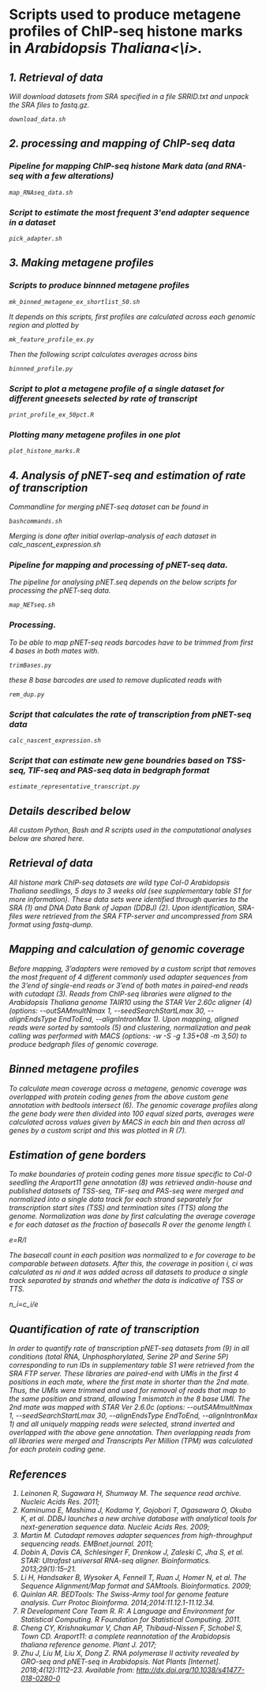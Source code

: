 # Scripts used to produce metagene profiles of ChIP-seq histone marks in <i>Arabidopsis Thaliana<\i>.

## 1. Retrieval of data
Will download datasets from SRA specified in a file SRRID.txt and unpack the SRA files to fastq.gz.

    download_data.sh

## 2. processing and mapping of ChIP-seq data

### Pipeline for mapping ChIP-seq histone Mark data (and RNA-seq with a few alterations)

    map_RNAseq_data.sh

### Script to estimate the most frequent 3'end adapter sequence in a dataset

    pick_adapter.sh

## 3. Making metagene profiles

### Scripts to produce binnned metagene profiles

    mk_binned_metagene_ex_shortlist_50.sh
    
It depends on this scripts, first profiles are calculated across each genomic region and plotted by

    mk_feature_profile_ex.py
    
Then the following script calculates averages across bins

    binnned_profile.py

### Script to plot a metagene profile of a single dataset for different gneesets selected by rate of transcript

    print_profile_ex_50pct.R

### Plotting many metagene profiles in one plot

    plot_histone_marks.R

## 4. Analysis of pNET-seq and estimation of rate of transcription
Commandline for merging pNET-seq dataset can be found in 

    bashcommands.sh

Merging is done after initial overlap-analysis of each dataset in calc_nascent_expression.sh 
    
### Pipeline for mapping and processing of pNET-seq data.
The pipeline for analysing pNET.seq depends on the below scripts for processing the pNET-seq data.

    map_NETseq.sh

### Processing.
To be able to map pNET-seq reads barcodes have to be trimmed from first 4 bases in both mates with.

    trimBases.py
    
these 8 base barcodes are used to remove duplicated reads with
    
    rem_dup.py

### Script that calculates the rate of transcription from pNET-seq data

    calc_nascent_expression.sh

### Script that can estimate new gene boundries based on TSS-seq, TIF-seq and PAS-seq data in bedgraph format

    estimate_representative_transcript.py

## Details described below

All custom Python, Bash and R scripts used in the computational analyses below are shared here.

## Retrieval of data
All histone mark ChIP-seq datasets are wild type Col-0 Arabidopsis Thaliana seedlings, 5 days to 3 weeks old (see supplementary table S1 for more information). These data sets were identified through queries to the SRA (1) and DNA Data Bank of Japan (DDBJ) (2). Upon identification, SRA-files were retrieved from the SRA FTP-server and uncompressed from SRA format using fastq-dump.

## Mapping and calculation of genomic coverage
Before mapping, 3’adapters were removed by a custom script that removes the most frequent of 4 different commonly used adapter sequences from the 3’end of single-end reads or 3’end of both mates in paired-end reads with cutadapt (3). Reads from ChIP-seq libraries were aligned to the Arabidopsis Thaliana genome TAIR10 using the STAR Ver 2.60c aligner (4) (options: --outSAMmultNmax 1, --seedSearchStartLmax 30, --alignEndsType EndToEnd, --alignIntronMax 1). Upon mapping, aligned reads were sorted by samtools (5) and clustering, normalization and peak calling was performed with MACS (options: -w -S -g 1.35+08 -m 3,50) to produce bedgraph files of genomic coverage.

## Binned metagene profiles
To calculate mean coverage across a metagene, genomic coverage was overlapped with protein coding genes from the above custom gene annotation with bedtools intersect (6). The genomic coverage profiles along the gene body were then divided into 100 equal sized parts, averages were calculated across values given by MACS in each bin and then across all genes by a custom script and this was plotted in R (7).

## Estimation of gene borders
To make boundaries of protein coding genes more tissue specific to Col-0 seedling the Araport11 gene annotation (8) was retrieved andin-house and published datasets of TSS-seq, TIF-seq and PAS-seq were merged and normalized into a single data track for each strand separately for transcription start sites (TSS) and termination sites (TTS) along the genome. Normalization was done by first calculating the average coverage e for each dataset as the fraction of basecalls R over the genome length l.

e=R/l

The basecall count in each position was normalized to e for coverage to be comparable between datasets. After this, the coverage in position i, ci was calculated as ni and it was added across all datasets to produce a single track separated by strands and whether the data is indicative of TSS or TTS.

n_i=c_i/e

## Quantification of rate of transcription
In order to quantify rate of transcription pNET-seq datasets from (9) in all conditions (total RNA, Unphosphorylated, Serine 2P and Serine 5P) corresponding to run IDs in supplementary table S1 were retrieved from the SRA FTP server. These libraries are paired-end with UMIs in the first 4 positions in each mate, where the first mate in shorter than the 2nd mate. Thus, the UMIs were trimmed and used for removal of reads that map to the same position and strand, allowing 1 mismatch in the 8 base UMI. The 2nd mate was mapped with STAR Ver 2.6.0c (options: --outSAMmultNmax 1, --seedSearchStartLmax 30, --alignEndsType EndToEnd, --alignIntronMax 1) and all uniquely mapping reads were selected, strand inverted and overlapped with the above gene annotation. Then overlapping reads from all libraries were merged and Transcripts Per Million (TPM) was calculated for each protein coding gene. 

## References
1. 	Leinonen R, Sugawara H, Shumway M. The sequence read archive. Nucleic Acids Res. 2011; 
2. 	Kaminuma E, Mashima J, Kodama Y, Gojobori T, Ogasawara O, Okubo K, et al. DDBJ launches a new archive database with analytical tools for next-generation sequence data. Nucleic Acids Res. 2009; 
3. 	Martin M. Cutadapt removes adapter sequences from high-throughput sequencing reads. EMBnet.journal. 2011; 
4. 	Dobin A, Davis CA, Schlesinger F, Drenkow J, Zaleski C, Jha S, et al. STAR: Ultrafast universal RNA-seq aligner. Bioinformatics. 2013;29(1):15–21. 
5. 	Li H, Handsaker B, Wysoker A, Fennell T, Ruan J, Homer N, et al. The Sequence Alignment/Map format and SAMtools. Bioinformatics. 2009; 
6. 	Quinlan AR. BEDTools: The Swiss-Army tool for genome feature analysis. Curr Protoc Bioinforma. 2014;2014:11.12.1-11.12.34. 
7. 	R Development Core Team R. R: A Language and Environment for Statistical Computing. R Foundation for Statistical Computing. 2011. 
8. 	Cheng CY, Krishnakumar V, Chan AP, Thibaud-Nissen F, Schobel S, Town CD. Araport11: a complete reannotation of the Arabidopsis thaliana reference genome. Plant J. 2017; 
9. 	Zhu J, Liu M, Liu X, Dong Z. RNA polymerase II activity revealed by GRO-seq and pNET-seq in Arabidopsis. Nat Plants [Internet]. 2018;4(12):1112–23. Available from: http://dx.doi.org/10.1038/s41477-018-0280-0

